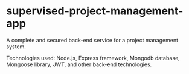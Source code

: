 # supervised-project-management-app
A complete and secured back-end service for a project management system.

Technologies used: Node.js, Express framework, Mongodb database, Mongoose library, JWT, and other back-end technologies.
